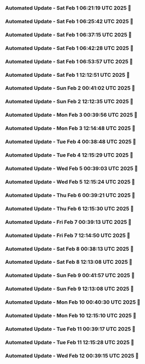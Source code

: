 

### Automated Update - Sat Feb  1 06:21:19 UTC 2025 🚀


### Automated Update - Sat Feb  1 06:25:42 UTC 2025 🚀


### Automated Update - Sat Feb  1 06:37:15 UTC 2025 🚀


### Automated Update - Sat Feb  1 06:42:28 UTC 2025 🚀


### Automated Update - Sat Feb  1 06:53:57 UTC 2025 🚀


### Automated Update - Sat Feb  1 12:12:51 UTC 2025 🚀


### Automated Update - Sun Feb  2 00:41:02 UTC 2025 🚀


### Automated Update - Sun Feb  2 12:12:35 UTC 2025 🚀


### Automated Update - Mon Feb  3 00:39:56 UTC 2025 🚀


### Automated Update - Mon Feb  3 12:14:48 UTC 2025 🚀


### Automated Update - Tue Feb  4 00:38:48 UTC 2025 🚀


### Automated Update - Tue Feb  4 12:15:29 UTC 2025 🚀


### Automated Update - Wed Feb  5 00:39:03 UTC 2025 🚀


### Automated Update - Wed Feb  5 12:15:24 UTC 2025 🚀


### Automated Update - Thu Feb  6 00:39:21 UTC 2025 🚀


### Automated Update - Thu Feb  6 12:15:30 UTC 2025 🚀


### Automated Update - Fri Feb  7 00:39:13 UTC 2025 🚀


### Automated Update - Fri Feb  7 12:14:50 UTC 2025 🚀


### Automated Update - Sat Feb  8 00:38:13 UTC 2025 🚀


### Automated Update - Sat Feb  8 12:13:08 UTC 2025 🚀


### Automated Update - Sun Feb  9 00:41:57 UTC 2025 🚀


### Automated Update - Sun Feb  9 12:13:08 UTC 2025 🚀


### Automated Update - Mon Feb 10 00:40:30 UTC 2025 🚀


### Automated Update - Mon Feb 10 12:15:10 UTC 2025 🚀


### Automated Update - Tue Feb 11 00:39:17 UTC 2025 🚀


### Automated Update - Tue Feb 11 12:15:28 UTC 2025 🚀


### Automated Update - Wed Feb 12 00:39:15 UTC 2025 🚀
